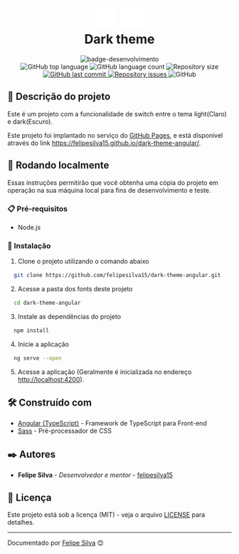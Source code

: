 
<h1 align="center">
  <img alt="Pokédex" src="https://raw.githubusercontent.com/felipesilva15/dark-theme-angular/main/src/assets/moon.svg" />
  <img alt="Pokédex" src="https://raw.githubusercontent.com/felipesilva15/dark-theme-angular/main/src/assets/sun.svg" />
  <br>
  Dark theme
</h1>

<div align="center">
   <img src="http://img.shields.io/static/v1?label=STATUS&message=FINALIZADO&color=RED&style=for-the-badge" alt="badge-desenvolvimento"/>
</div>

<div align="center">
  <img alt="GitHub top language" src="https://img.shields.io/github/languages/top/felipesilva15/dark-theme-angular.svg">
  <img alt="GitHub language count" src="https://img.shields.io/github/languages/count/felipesilva15/dark-theme-angular.svg">
  <img alt="Repository size" src="https://img.shields.io/github/repo-size/felipesilva15/dark-theme-angular.svg">
  <a href="https://github.com/felipesilva15/dark-theme-angular/commits/main">
    <img alt="GitHub last commit" src="https://img.shields.io/github/last-commit/felipesilva15/dark-theme-angular.svg">
  </a>
  <a href="https://github.com/felipesilva15/dark-theme-angular/issues">
    <img alt="Repository issues" src="https://img.shields.io/github/issues/felipesilva15/dark-theme-angular.svg">
  </a>
  <img alt="GitHub" src="https://img.shields.io/github/license/felipesilva15/dark-theme-angular.svg">
</div>

## 📝 Descrição do projeto

Este é um projeto com a funcionalidade de switch entre o tema light(Claro) e dark(Escuro).

Este projeto foi implantado no serviço do [GitHub Pages](https://pages.github.com/), e está disponível através do link <https://felipesilva15.github.io/dark-theme-angular/>.

## 🚀 Rodando localmente

Essas instruções permitirão que você obtenha uma cópia do projeto em operação na sua máquina local para fins de desenvolvimento e teste.

### 📋 Pré-requisitos

* Node.js

### 🔧 Instalação

1. Clone o projeto utilizando o comando abaixo

``` bash
  git clone https://github.com/felipesilva15/dark-theme-angular.git
```

2. Acesse a pasta dos fonts deste projeto

```bash
  cd dark-theme-angular
```

3. Instale as dependências do projeto

```bash
  npm install
```

4. Inicie a aplicação

```bash
  ng serve --open
```

5. Acesse a aplicação (Geralmente é inicializada no endereço <http://localhost:4200>).

## 🛠️ Construído com

* [Angular (TypeScript)](https://angular.io/) - Framework de TypeScript para Front-end
* [Sass](https://sass-lang.com/) - Pré-processador de CSS

## ✒️ Autores

* **Felipe Silva** - *Desenvolvedor e mentor* - [felipesilva15](https://github.com/felipesilva15)

## 📄 Licença

Este projeto está sob a licença (MIT) - veja o arquivo [LICENSE](https://github.com/felipesilva15/dark-theme-angular/blob/main/LICENSE) para detalhes.

---
Documentado por [Felipe Silva](https://github.com/felipesilva15) 😊
